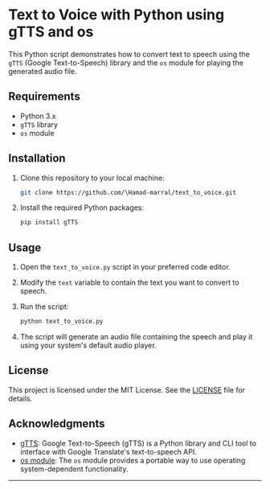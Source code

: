 

# Text to Voice with Python using gTTS and os

This Python script demonstrates how to convert text to speech using the `gTTS` (Google Text-to-Speech) library and the `os` module for playing the generated audio file.

## Requirements

- Python 3.x
- `gTTS` library
- `os` module

## Installation

1. Clone this repository to your local machine:

    ```bash
    git clone https://github.com/\Hamad-marral/text_to_voice.git
    ```

2. Install the required Python packages:

    ```bash
    pip install gTTS
    ```

## Usage

1. Open the `text_to_voice.py` script in your preferred code editor.

2. Modify the `text` variable to contain the text you want to convert to speech.

3. Run the script:

    ```bash
    python text_to_voice.py
    ```

4. The script will generate an audio file containing the speech and play it using your system's default audio player.

## License

This project is licensed under the MIT License. See the [LICENSE](LICENSE) file for details.

## Acknowledgments

- [gTTS](https://pypi.org/project/gTTS/): Google Text-to-Speech (gTTS) is a Python library and CLI tool to interface with Google Translate's text-to-speech API.
- [os module](https://docs.python.org/3/library/os.html): The `os` module provides a portable way to use operating system-dependent functionality.

---
